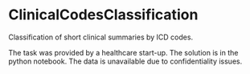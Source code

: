 # ClinicalCodesClassification
Classification of short clinical summaries by ICD codes.

The task was provided by a healthcare start-up. The solution is in the python notebook. The data is unavailable due to confidentiality issues.
